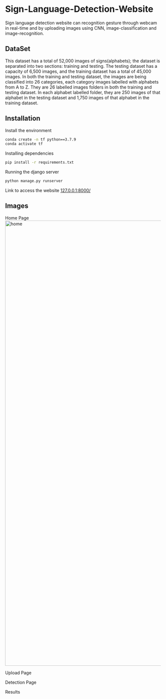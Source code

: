 # Sign-Language-Detection-Website
Sign language detection website can recognition gesture through webcam in real-time and by uploading images using CNN, image-classification and image-recognition.

## DataSet
This dataset has a total of 52,000 images of signs(alphabets); the dataset is separated into two sections: training and testing. The testing dataset has a capacity of 6,500 images, and the training dataset has a total of 45,000 images. In both the training and testing dataset, the images are being classified into 26 categories, each category images labelled with alphabets from A to Z. They are 26 labelled images folders in both the training and testing dataset. In each alphabet labelled folder, they are 250 images of that alphabet in the testing dataset and 1,750 images of that alphabet in the training dataset.

## Installation
Install the environment
```bash
conda create -n tf python==3.7.9
conda activate tf
```
Installing dependencies
```bash
pip install -r requirements.txt
```
Running the django server
```bash
python manage.py runserver
```
Link to access the website [127.0.0.1:8000/](127.0.0.1:8000/)

## Images
Home Page
<img width="1440" alt="home" src="https://user-images.githubusercontent.com/62012634/177539075-6bf13a87-09ce-47ce-9590-01a72bcbcdbe.png">

Upload Page

Detection Page

Results
